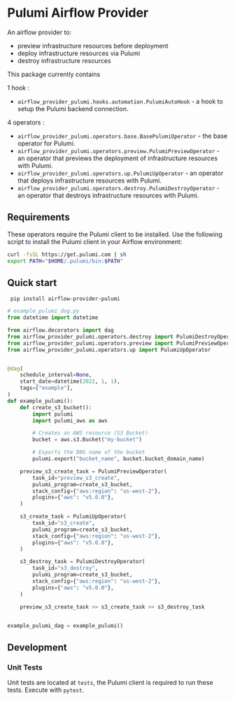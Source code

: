 # Pulumi Airflow Provider


An airflow provider to:
- preview infrastructure resources before deployment
- deploy infrastructure resources via Pulumi
- destroy infrastructure resources

This package currently contains

1 hook :
- `airflow_provider_pulumi.hooks.automation.PulumiAutoHook` - a hook to setup the Pulumi backend connection.

4 operators :
- `airflow_provider_pulumi.operators.base.BasePulumiOperator` - the base operator for Pulumi.
- `airflow_provider_pulumi.operators.preview.PulumiPreviewOperator` - an operator that previews the deployment of infrastructure resources with Pulumi.
- `airflow_provider_pulumi.operators.up.PulumiUpOperator` - an operator that deploys infrastructure resources with Pulumi.
- `airflow_provider_pulumi.operators.destroy.PulumiDestroyOperator` - an operator that destroys infrastructure resources with Pulumi.

## Requirements
These operators require the Pulumi client to be installed. Use the following script to install the Pulumi client in your Airflow environment:

```bash
curl -fsSL https://get.pulumi.com | sh
export PATH="$HOME/.pulumi/bin:$PATH"
```

## Quick start

` pip install airflow-provider-pulumi`

```python
# example_pulumi_dag.py
from datetime import datetime

from airflow.decorators import dag
from airflow_provider_pulumi.operators.destroy import PulumiDestroyOperator
from airflow_provider_pulumi.operators.preview import PulumiPreviewOperator
from airflow_provider_pulumi.operators.up import PulumiUpOperator


@dag(
    schedule_interval=None,
    start_date=datetime(2022, 1, 1),
    tags=["example"],
)
def example_pulumi():
    def create_s3_bucket():
        import pulumi
        import pulumi_aws as aws

        # Creates an AWS resource (S3 Bucket)
        bucket = aws.s3.Bucket("my-bucket")

        # Exports the DNS name of the bucket
        pulumi.export("bucket_name", bucket.bucket_domain_name)

    preview_s3_create_task = PulumiPreviewOperator(
        task_id="preview_s3_create",
        pulumi_program=create_s3_bucket,
        stack_config={"aws:region": "us-west-2"},
        plugins={"aws": "v5.0.0"},
    )

    s3_create_task = PulumiUpOperator(
        task_id="s3_create",
        pulumi_program=create_s3_bucket,
        stack_config={"aws:region": "us-west-2"},
        plugins={"aws": "v5.0.0"},
    )

    s3_destroy_task = PulumiDestroyOperator(
        task_id="s3_destroy",
        pulumi_program=create_s3_bucket,
        stack_config={"aws:region": "us-west-2"},
        plugins={"aws": "v5.0.0"},
    )

    preview_s3_create_task >> s3_create_task >> s3_destroy_task


example_pulumi_dag = example_pulumi()
```

## Development

### Unit Tests

Unit tests are located at `tests`, the Pulumi client is required to run these tests. Execute with `pytest`.
